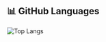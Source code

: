 ## 📊 GitHub Languages
![Top Langs](https://github-readme-stats.vercel.app/api/top-langs/?username=YOUR_GITHUB_USERNAME&layout=compact&langs_count=10)
